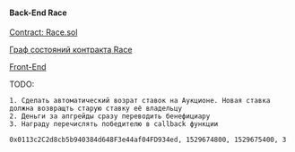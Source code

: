 #### Back-End Race

[Contract: Race.sol](https://github.com/demidkin/Race/blob/master/contracts/Race.sol)

[Граф состояний контракта Race](https://docs.google.com/presentation/d/1Gwmw9TYSzUbsghMcwzJ-4L1TzOo7RaSyoucQ6dYVyBg/edit?usp=sharing)

[Front-End](https://github.com/demidkin/RaceFE)



 TODO:
 
    1. Сделать автоматический возрат ставок на Аукционе. Новая ставка должна возвращть старую ставку её владельцу
    2. Деньги за апгрейды сразу переводить бенефициару
    3. Награду перечислять победителю в callback функции
    
    0x0113c2C2d8cb5b940384d648F3e44af04FD934ed, 1529674800, 1529675400, 3



    